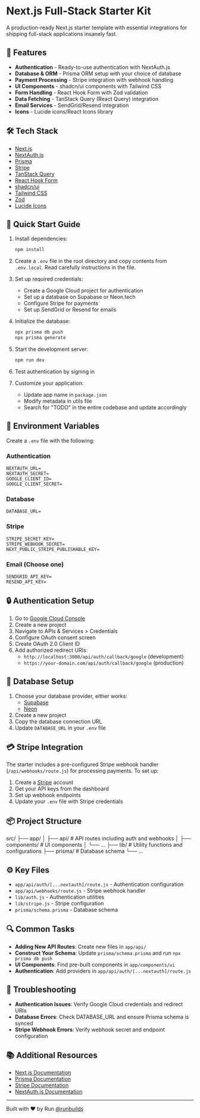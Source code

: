 # Next.js Full-Stack Starter Kit

A production-ready Next.js starter template with essential integrations for shipping full-stack applications insanely fast.

## 🚀 Features

- **Authentication** - Ready-to-use authentication with NextAuth.js
- **Database & ORM** - Prisma ORM setup with your choice of database
- **Payment Processing** - Stripe integration with webhook handling
- **UI Components** - shadcn/ui components with Tailwind CSS
- **Form Handling** - React Hook Form with Zod validation
- **Data Fetching** - TanStack Query (React Query) integration
- **Email Services** - SendGrid/Resend integration
- **Icons** - Lucide icons/React Icons library

## 🛠️ Tech Stack

- [Next.js](https://nextjs.org/)
- [NextAuth.js](https://next-auth.js.org/)
- [Prisma](https://www.prisma.io/)
- [Stripe](https://stripe.com/)
- [TanStack Query](https://tanstack.com/query)
- [React Hook Form](https://react-hook-form.com/)
- [shadcn/ui](https://ui.shadcn.com/)
- [Tailwind CSS](https://tailwindcss.com/)
- [Zod](https://zod.dev/)
- [Lucide Icons](https://lucide.dev/)

## 🚦 Quick Start Guide

1. Install dependencies:

   ```bash
   npm install
   ```

2. Create a `.env` file in the root directory and copy contents from `.env.local`. Read carefully instructions in the file.

3. Set up required credentials:

   - Create a Google Cloud project for authentication
   - Set up a database on Supabase or Neon.tech
   - Configure Stripe for payments
   - Set up SendGrid or Resend for emails

4. Initialize the database:

   ```bash
   npx prisma db push
   npx prisma generate
   ```

5. Start the development server:

   ```bash
   npm run dev
   ```

6. Test authentication by signing in

7. Customize your application:
   - Update app name in `package.json`
   - Modify metadata in utils file
   - Search for "TODO" in the entire codebase and update accordingly

## 📝 Environment Variables

Create a `.env` file with the following:

### Authentication

```env
NEXTAUTH_URL=
NEXTAUTH_SECRET=
GOOGLE_CLIENT_ID=
GOOGLE_CLIENT_SECRET=
```

### Database

```env
DATABASE_URL=
```

### Stripe

```env
STRIPE_SECRET_KEY=
STRIPE_WEBHOOK_SECRET=
NEXT_PUBLIC_STRIPE_PUBLISHABLE_KEY=
```

### Email (Choose one)

```env
SENDGRID_API_KEY=
RESEND_API_KEY=
```

## 🔒 Authentication Setup

1. Go to [Google Cloud Console](https://console.cloud.google.com/)
2. Create a new project
3. Navigate to APIs & Services > Credentials
4. Configure OAuth consent screen
5. Create OAuth 2.0 Client ID
6. Add authorized redirect URIs:
   - `http://localhost:3000/api/auth/callback/google` (development)
   - `https://your-domain.com/api/auth/callback/google` (production)

## 💾 Database Setup

1. Choose your database provider, either works:
   - [Supabase](https://supabase.com/)
   - [Neon](https://neon.tech/)
2. Create a new project
3. Copy the database connection URL
4. Update `DATABASE_URL` in your `.env` file

## 💳 Stripe Integration

The starter includes a pre-configured Stripe webhook handler (`/api/webhooks/route.js`) for processing payments. To set up:

1. Create a [Stripe](https://stripe.com/) account
2. Get your API keys from the dashboard
3. Set up webhook endpoints
4. Update your `.env` file with Stripe credentials

## 📦 Project Structure

src/
├── app/
│ ├── api/ # API routes including auth and webhooks
│ ├── components/ # UI components
│ └── ...
├── lib/ # Utility functions and configurations
├── prisma/ # Database schema
└── ...

## ⚙️ Key Files

- `app/api/auth/[...nextauth]/route.js` - Authentication configuration
- `app/api/webhooks/route.js` - Stripe webhook handler
- `lib/auth.js` - Authentication utilities
- `lib/stripe.js` - Stripe configuration
- `prisma/schema.prisma` - Database schema

## 🔍 Common Tasks

- **Adding New API Routes**: Create new files in `app/api/`
- **Construct Your Schema**: Update `prisma/schema.prisma` and run `npx prisma db push`
- **UI Components**: Find pre-built components in `app/components/ui`
- **Authentication**: Add providers in `app/api/auth/[...nextauth]/route.js`

## 🐛 Troubleshooting

- **Authentication Issues**: Verify Google Cloud credentials and redirect URIs
- **Database Errors**: Check DATABASE_URL and ensure Prisma schema is synced
- **Stripe Webhook Errors**: Verify webhook secret and endpoint configuration

## 📚 Additional Resources

- [Next.js Documentation](https://nextjs.org/docs)
- [Prisma Documentation](https://www.prisma.io/docs)
- [Stripe Documentation](https://stripe.com/docs)
- [NextAuth.js Documentation](https://next-auth.js.org/getting-started/introduction)

---

Built with ❤️ by Run [@runbuilds](https://runbuilds.xyz)

